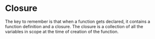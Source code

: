 # Closure

The key to remember is that when a function gets declared, it contains a function definition and a closure.
The closure is a collection of all the variables in scope at the time of creation of the function.
